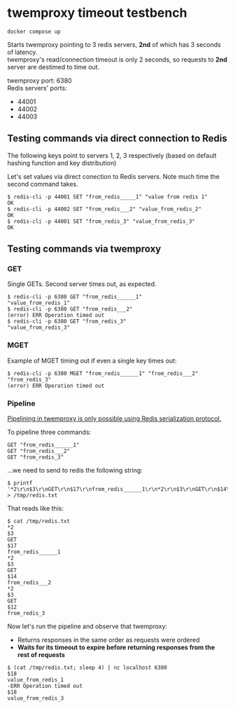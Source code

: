 # twemproxy timeout testbench

```
docker compose up
```

Starts twemproxy pointing to 3 redis servers, **2nd** of which has 3 seconds of latency.  
twemproxy's read/connection timeout is only 2 seconds, so requests to **2nd** server are destimed to time out.

twemproxy port: 6380  
Redis servers' ports: 
- 44001
- 44002
- 44003


## Testing commands via direct connection to Redis

The following keys point to servers 1, 2, 3 respectively (based on default hashing function and key distribution)

Let's set values via direct conection to Redis servers. Note much time the second command takes.
```
$ redis-cli -p 44001 SET "from_redis_____1" "value from redis 1"
OK
$ redis-cli -p 44002 SET "from_redis___2" "value_from_redis_2"
OK
$ redis-cli -p 44001 SET "from_redis_3" "value_from_redis_3"
OK
```

## Testing commands via twemproxy

### GET
Single GETs. Second server times out, as expected.
```
$ redis-cli -p 6380 GET "from_redis______1"
"value_from_redis_1"
$ redis-cli -p 6380 GET "from_redis___2"
(error) ERR Operation timed out
$ redis-cli -p 6380 GET "from_redis_3"
"value_from_redis_3"
```

### MGET
Example of MGET timing out if even a single key times out:
```
$ redis-cli -p 6380 MGET "from_redis______1" "from_redis___2" "from_redis_3"
(error) ERR Operation timed out
```

### Pipeline

[Pipelining in twemproxy is only possible using Redis serialization protocol.](https://github.com/twitter/twemproxy/issues/259)

To pipeline three commands:
```
GET "from_redis______1"
GET "from_redis___2"
GET "from_redis_3"
```
...we need to send to redis the following string:
```
$ printf '*2\r\n$3\r\nGET\r\n$17\r\nfrom_redis______1\r\n*2\r\n$3\r\nGET\r\n$14\r\nfrom_redis___2\r\n*2\r\n$3\r\nGET\r\n$12\r\nfrom_redis_3\r\n' > /tmp/redis.txt
```
That reads like this:
```
$ cat /tmp/redis.txt
*2
$3
GET
$17
from_redis______1
*2
$3
GET
$14
from_redis___2
*2
$3
GET
$12
from_redis_3
```
Now let's run the pipeline and observe that twemproxy:
- Returns responses in the same order as requests were ordered
- **Waits for its timeout to expire before returning responses from the rest of requests**
```
$ (cat /tmp/redis.txt; sleep 4) | nc localhost 6380
$18
value_from_redis_1
-ERR Operation timed out
$18
value_from_redis_3
```
